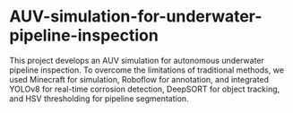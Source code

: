 # AUV-simulation-for-underwater-pipeline-inspection
This project develops an AUV simulation for autonomous underwater pipeline inspection. To overcome the limitations of traditional methods, we used Minecraft for simulation, Roboflow for annotation, and integrated YOLOv8 for real-time corrosion detection, DeepSORT for object tracking, and HSV thresholding for pipeline segmentation.

